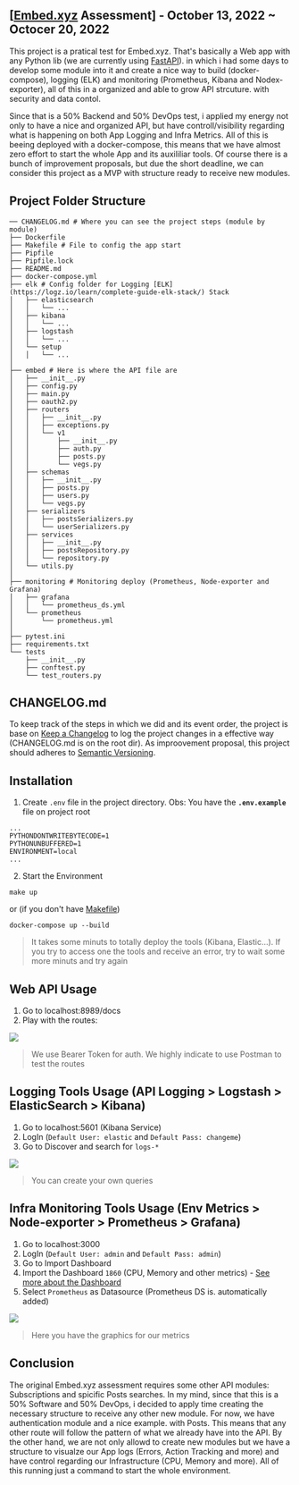 ## [[Embed.xyz](https://embed.xyz) Assessment] - October 13, 2022 ~ Octocer 20, 2022
This project is a pratical test for Embed.xyz. That's basically a Web app with any Python lib (we are currently using [FastAPI](https://fastapi.tiangolo.com)). in which i had some days to develop some module into it and create a nice way to build (docker-compose), logging (ELK) and monitoring (Prometheus, Kibana and Nodex-exporter), all of this in a organized and able to grow API strcuture. with security and data contol.

Since that is a 50% Backend and 50% DevOps test, i applied my energy not only to have a nice and organized API, but have controll/visibility regarding what is happening on both App Logging and Infra Metrics. All of this is beeing deployed with a docker-compose, this means that we have almost zero effort to start the whole App and its auxililiar tools. Of course there is a bunch of improvement proposals, but due the short deadline, we can consider this project as a MVP with structure ready to receive new modules.

## Project Folder Structure
```
── CHANGELOG.md # Where you can see the project steps (module by module)
├── Dockerfile 
├── Makefile # File to config the app start 
├── Pipfile
├── Pipfile.lock
├── README.md
├── docker-compose.yml
├── elk # Config folder for Logging [ELK](https://logz.io/learn/complete-guide-elk-stack/) Stack 
│   ├── elasticsearch
│   │   └── ...  
│   ├── kibana
│   │   └── ...
│   ├── logstash
│   │   └── ...
│   └── setup
│   │   └── ...
│
├── embed # Here is where the API file are
│   ├── __init__.py
│   ├── config.py
│   ├── main.py
│   ├── oauth2.py
│   ├── routers
│   │   ├── __init__.py
│   │   ├── exceptions.py
│   │   └── v1
│   │       ├── __init__.py
│   │       ├── auth.py
│   │       ├── posts.py
│   │       └── vegs.py
│   ├── schemas
│   │   ├── __init__.py
│   │   ├── posts.py
│   │   ├── users.py
│   │   └── vegs.py
│   ├── serializers
│   │   ├── postsSerializers.py
│   │   └── userSerializers.py
│   ├── services
│   │   ├── __init__.py
│   │   ├── postsRepository.py
│   │   └── repository.py
│   └── utils.py
│
├── monitoring # Monitoring deploy (Prometheus, Node-exporter and Grafana)
│   ├── grafana
│   │   └── prometheus_ds.yml
│   └── prometheus
│       └── prometheus.yml
│
├── pytest.ini
├── requirements.txt
└── tests
    ├── __init__.py
    ├── conftest.py
    └── test_routers.py
```


## CHANGELOG.md
To keep track of the steps in which we did and its event order, the project is base on [Keep a Changelog](http://keepachangelog.com/) to log the project changes in a effective way (CHANGELOG.md is on the root dir). As improovement proposal, this project should adheres to [Semantic Versioning](http://semver.org/).

## Installation
1. Create `.env` file in the project directory. 
Obs: You have the **`.env.example`** file on project root
```
...
PYTHONDONTWRITEBYTECODE=1
PYTHONUNBUFFERED=1
ENVIRONMENT=local
...
```
  2. Start the Environment 
```
make up 
```
or (if you don't have [Makefile](https://blogs.iu.edu/ncgas/2019/03/11/installing-software-makefiles-and-the-make-command/))
```
docker-compose up --build 
```
> It takes some minuts to totally deploy the tools (Kibana, Elastic...). If you try to access one the tools and receive an error, try to wait some more minuts and try again

  
  ## Web API Usage 
1. Go to localhost:8989/docs
2. Play with the routes:

![](https://i.ibb.co/RQH4xzr/Captura-de-Tela-2022-10-20-s-12-17-02.png)
> We use Bearer Token for auth. We highly indicate to use Postman to test the routes


  ## Logging Tools Usage (API Logging > Logstash > ElasticSearch > Kibana)
1. Go to localhost:5601 (Kibana Service)
2. LogIn (`Default User: elastic` and `Default Pass: changeme`)
3. Go to Discover and search for `logs-*` 

![](https://i.ibb.co/7kyGy7N/Captura-de-Tela-2022-10-20-a-s-12-37-36.png)
> You can create your own queries

  ## Infra Monitoring Tools Usage (Env Metrics > Node-exporter > Prometheus > Grafana)
1. Go to localhost:3000
2. LogIn (`Default User: admin` and `Default Pass: admin`)
3. Go to Import Dashboard 
4. Import the Dashboard `1860` (CPU, Memory and other metrics) - [See more about the Dashboard](https://grafana.com/grafana/dashboards/1860-node-exporter-full/)
5. Select `Prometheus` as Datasource (Prometheus DS is. automatically added)

![](https://i.ibb.co/dr5ZQh3/Captura-de-Tela-2022-10-20-s-12-47-32.png)
> Here you have the graphics for our metrics

  ## Conclusion
 The original Embed.xyz assessment requires some other API modules: Subscriptions and spicific Posts searches. In my mind, since that this is a 50% Software and 50% DevOps, i decided to apply time creating the necessary structure to receive any other new module. For now, we have authentication module and a nice example. with Posts. This means that any other route will follow the pattern of what we already have into the API. By the other hand, we are not only allowd to create new modules but we have a structure to visualze our App logs (Errors, Action Tracking and more) and have control regarding our Infrastructure (CPU, Memory and more). All of this running just a command to start the whole environment.
